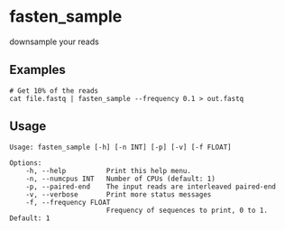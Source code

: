 # fasten_sample

downsample your reads

## Examples

```
# Get 10% of the reads
cat file.fastq | fasten_sample --frequency 0.1 > out.fastq
```

## Usage

    Usage: fasten_sample [-h] [-n INT] [-p] [-v] [-f FLOAT]
    
    Options:
        -h, --help          Print this help menu.
        -n, --numcpus INT   Number of CPUs (default: 1)
        -p, --paired-end    The input reads are interleaved paired-end
        -v, --verbose       Print more status messages
        -f, --frequency FLOAT
                            Frequency of sequences to print, 0 to 1. Default: 1
    
